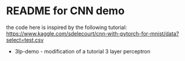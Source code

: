 README for CNN demo
==================================

the code here is inspired by the following tutorial:
https://www.kaggle.com/sdelecourt/cnn-with-pytorch-for-mnist/data?select=test.csv

+ 3lp-demo - modification of a tutorial 3 layer perceptron

